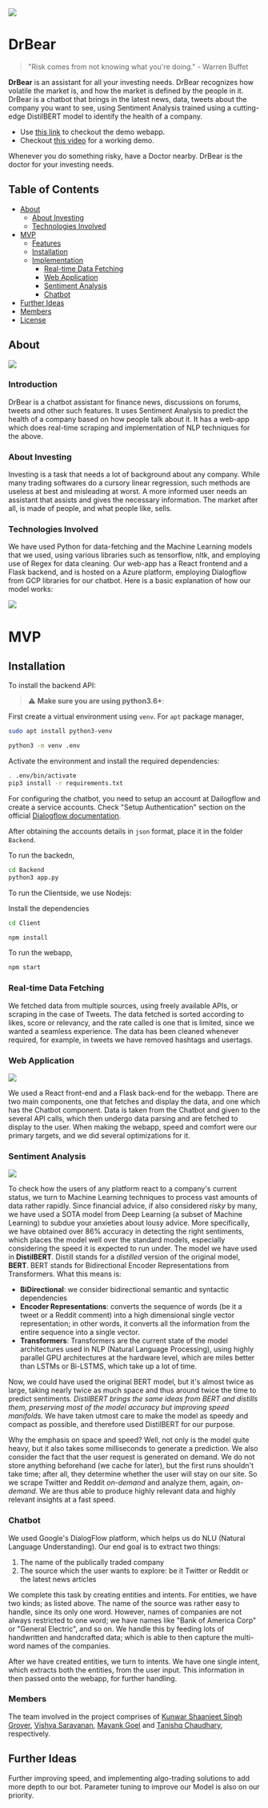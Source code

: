 <img src="https://media.discordapp.net/attachments/766879223897653272/790189284371202078/image-removebg-preview_1.png">

# DrBear 

> "Risk comes from not knowing what you're doing." - Warren Buffet

**DrBear** is an assistant for all your investing needs. DrBear recognizes how volatile the market is, and how the market is defined by the people in it. DrBear is a chatbot that brings in the latest news, data, tweets about the company you want to see, using Sentiment Analysis trained using a cutting-edge DistilBERT model to identify the health of a company.

- Use [this link](http://52.151.193.38/) to checkout the demo webapp. 
- Checkout [this video](https://youtu.be/8c3gqu8wNJg) for a working demo. 

Whenever you do something risky, have a Doctor nearby. DrBear is the doctor for your investing needs.

## Table of Contents

- [About](#About)
    - [About Investing](#About-Investing)
    - [Technologies Involved](#Technologies-Involved)
- [MVP](#MVP)
    - [Features](#Features)
    - [Installation](#Installation)
    - [Implementation](#Implementation)
      - [Real-time Data Fetching](#Real-time-Data-Fetching)
      - [Web Application](#Web-Application)
      - [Sentiment Analysis](#Sentiment-Analysis)
      - [Chatbot](#Chatbot)
- [Further Ideas](#Further-Ideas)
- [Members](#Members)
- [License](LICENSE)

## About

<img src="https://media.discordapp.net/attachments/766879223897653272/790198169664749569/unknown.png?width=857&height=414">

### Introduction

DrBear is a chatbot assistant for finance news, discussions on forums, tweets and other such features. It uses Sentiment Analysis to predict the health of a company based on how people talk about it. It has a web-app which does real-time scraping and implementation of NLP techniques for the above.

### About Investing

Investing is a task that needs a lot of background about any company. While many trading softwares do a cursory linear regression, such methods are useless at best and misleading at worst. A more informed user needs an assistant that assists and gives the necessary information. The market after all, is made of people, and what people like, sells.

### Technologies Involved

We have used Python for data-fetching and the Machine Learning models that we used, using various libraries such as tensorflow, nltk, and employing use of Regex for data cleaning. Our web-app has a React frontend and a Flask backend, and is hosted on a Azure platform, employing Dialogflow from GCP libraries for our chatbot. Here is a basic explanation of how our model works:

<img src="https://media.discordapp.net/attachments/766879223897653272/790196156838969354/Untitled_Diagram.png">



# MVP

## Installation

To install the backend API:

> :warning: **Make sure you are using python3.6+**:

First create a virtual environment using `venv`. For `apt` package manager,
```bash
sudo apt install python3-venv

python3 -m venv .env
```

Activate the environment and install the required dependencies:

```bash
. .env/bin/activate
pip3 install -r requirements.txt
```

For configuring the chatbot, you need to setup an account at Dailogflow
and create a service accounts. Check "Setup Authentication" section
on the official [Dialogflow documentation](https://cloud.google.com/dialogflow/es/docs/quick/setup).

After obtaining the accounts details in `json` format, place it in 
the folder `Backend`.

To run the backedn,

```bash
cd Backend
python3 app.py
```

To run the Clientside, we use Nodejs:

Install the dependencies
```bash
cd Client

npm install
```

To run the webapp,

```bash
npm start
```


### Real-time Data Fetching

We fetched data from multiple sources, using freely available APIs, or scraping in the case of Tweets. The data fetched is sorted according to likes, score or relevancy, and the rate called is one that is limited, since we wanted a seamless experience. The data has been cleaned whenever required, for example, in tweets we have removed hashtags and usertags.

### Web Application

<img src="https://media.discordapp.net/attachments/766879223897653272/790201475749773312/unknown.png?width=861&height=414">

We used a React front-end and a Flask back-end for the webapp. There are two main components, one that fetches and display the data, and one which has the Chatbot component. Data is taken from the Chatbot and given to the several API calls, which then undergo data parsing and are fetched to display to the user. When making the webapp, speed and comfort were our primary targets, and we did several optimizations for it.

### Sentiment Analysis

<img src="https://media.discordapp.net/attachments/766879223897653272/790164137497460757/Architecture-of-the-BERT-based-discriminator-model-Raw-texts-are-fed-into-the-model-to.png">

To check how the users of any platform react to a company's current status, we turn to Machine Learning techniques to process vast amounts of data rather rapidly. Since financial advice, if also considered *risky* by many, we have used a SOTA model from Deep Learning (a subset of Machine Learning) to subdue your anxieties about lousy advice. More specifically, we have obtained over 86% accuracy in detecting the right sentiments, which places the model well over the standard models, especially considering the speed it is expected to run under.
The model we have used in **DistilBERT**. Distill stands for a *distilled* version of the original model, **BERT**. BERT stands for Bidirectional Encoder Representations from Transformers. What this means is:
- **BiDirectional**: we consider bidirectional semantic and syntactic dependencies
- **Encoder Representations**: converts the sequence of words (be it a tweet or a Reddit comment) into a high dimensional single vector representation; in other words, it converts all the information from the entire sequence into a single vector.
- **Transformers**: Transformers are the current state of the model architectures used in NLP (Natural Language Processing), using highly parallel GPU architectures at the hardware level, which are miles better than LSTMs or Bi-LSTMS, which take up a lot of time.

Now, we could have used the original BERT model, but it's almost twice as large, taking nearly twice as much space and thus around twice the time to predict sentiments. *DistilBERT brings the same ideas from BERT and distills them, preserving most of the model accuracy but improving speed manifolds.* We have taken utmost care to make the model as speedy and compact as possible, and therefore used DistilBERT for our purpose.

Why the emphasis on space and speed? Well, not only is the model quite heavy, but it also takes some milliseconds to generate a prediction. We also consider the fact that the user request is generated on demand. We do not store anything beforehand (we cache for later), but the first runs shouldn't take time; after all, they determine whether the user will stay on our site. So we scrape Twitter and Reddit *on-demand* and analyze them, again, *on-demand*. We are thus able to produce highly relevant data and highly relevant insights at a fast speed.

### Chatbot

We used Google's DialogFlow platform, which helps us do NLU (Natural Language Understanding). Our end goal is to extract two things:
1. The name of the publically traded company
2. The source which the user wants to explore: be it Twitter or Reddit or the latest news articles

We complete this task by creating entities and intents. For entities, we have two kinds; as listed above. The name of the source was rather easy to handle, since its only one word. However, names of companies are not always restricted to one word; we have names like "Bank of America Corp" or "General Electric", and so on. We handle this by feeding lots of handwritten and handcrafted data; which is able to then capture the multi-word names of the companies.

After we have created entities, we turn to intents. We have one single intent, which extracts both the entities, from the user input. This information in then passed onto the webapp, for further handling. 

### Members

The team involved in the project comprises of [Kunwar Shaanjeet Singh Grover](https://github.com/Groverkss), [Vishva Saravanan](https://github.com/v15hv4), [Mayank Goel](https://github.com/MayankGoel28) and [Tanishq Chaudhary](https://github.com/SmartyPants042), respectively.

## Further Ideas

Further improving speed, and implementing algo-trading solutions to add more depth to our bot. Parameter tuning to improve our Model is also on our priority.
